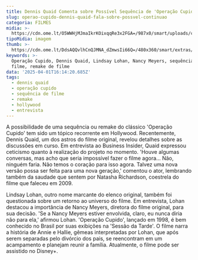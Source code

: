 ```yaml
---
title: Dennis Quaid Comenta sobre Possível Sequência de 'Operação Cupido'
slug: operao-cupido-dennis-quaid-fala-sobre-possvel-continuao
categoria: FILMES
midia: >-
  https://cdn.ome.lt/O5WWHjMJmaIkrKOixqqRe3x2FGA=/987x0/smart/uploads/conteudo/fotos/OMELETE_CAPA_-_2025-04-01T122156.569.png
tipoMidia: imagem
thumb: >-
  https://cdn.ome.lt/DdsAQQvlhCnQJMNA_dZmwsIi66Q=/480x360/smart/extras/conteudos/omelete_THUMB_-_2025-04-01T122220.488.png
keywords: >-
  Operação Cupido, Dennis Quaid, Lindsay Lohan, Nancy Meyers, sequência de
  filme, remake de filme
data: '2025-04-01T16:14:20.685Z'
tags:
  - dennis quaid
  - operação cupido
  - sequência de filme
  - remake
  - hollywood
  - entrevista
---
```


A possibilidade de uma sequência ou remake do clássico 'Operação Cupido' tem sido um tópico recorrente em Hollywood. Recentemente, Dennis Quaid, um dos astros do filme original, revelou detalhes sobre as discussões em curso. Em entrevista ao Business Insider, Quaid expressou ceticismo quanto à realização do projeto no momento. 'Houve algumas conversas, mas acho que seria impossível fazer o filme agora... Não, ninguém faria. Não temos o coração para isso agora. Talvez uma nova versão possa ser feita para uma nova geração,' comentou o ator, lembrando também da saudade que sentem por Natasha Richardson, coestrela do filme que faleceu em 2009.

Lindsay Lohan, outro nome marcante do elenco original, também foi questionada sobre um retorno ao universo do filme. Em entrevista, Lohan destacou a importância de Nancy Meyers, diretora do filme original, para sua decisão. 'Se a Nancy Meyers estiver envolvida, claro, eu nunca diria não para ela,' afirmou Lohan. 'Operação Cupido', lançado em 1998, é bem conhecido no Brasil por suas exibições na 'Sessão da Tarde'. O filme narra a história de Annie e Hallie, gêmeas interpretadas por Lohan, que após serem separadas pelo divórcio dos pais, se reencontram em um acampamento e planejam reunir a família. Atualmente, o filme pode ser assistido no Disney+.
